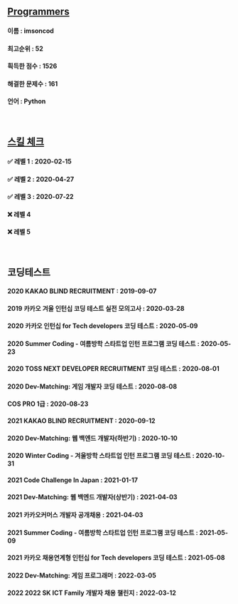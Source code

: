 ## [Programmers](https://programmers.co.kr/learn/challenges)
#### 이름 : imsoncod
#### 최고순위 : 52
#### 흭득한 점수 : 1526
#### 해결한 문제수 : 161
#### 언어 : Python

<br>

## [스킬 체크](https://programmers.co.kr/skill_checks)
#### ✅ 레벨 1 : 2020-02-15
#### ✅ 레벨 2 : 2020-04-27
#### ✅ 레벨 3 : 2020-07-22
#### ❌ 레벨 4
#### ❌ 레벨 5

<br>

## 코딩테스트
#### 2020 KAKAO BLIND RECRUITMENT : 2019-09-07
#### 2019 카카오 겨울 인턴십 코딩 테스트 실전 모의고사 : 2020-03-28 
#### 2020 카카오 인턴십 for Tech developers 코딩 테스트 : 2020-05-09
#### 2020 Summer Coding - 여름방학 스타트업 인턴 프로그램 코딩 테스트 : 2020-05-23
#### 2020 TOSS NEXT DEVELOPER RECRUITMENT 코딩 테스트 : 2020-08-01
#### 2020 Dev-Matching: 게임 개발자 코딩 테스트 : 2020-08-08
#### COS PRO 1급 : 2020-08-23
#### 2021 KAKAO BLIND RECRUITMENT : 2020-09-12
#### 2020 Dev-Matching: 웹 백엔드 개발자(하반기) : 2020-10-10
#### 2020 Winter Coding - 겨울방학 스타트업 인턴 프로그램 코딩 테스트 : 2020-10-31
#### 2021 Code Challenge In Japan : 2021-01-17
#### 2021 Dev-Matching: 웹 백엔드 개발자(상반기) : 2021-04-03
#### 2021 카카오커머스 개발자 공개채용 : 2021-04-03
#### 2021 Summer Coding - 여름방학 스타트업 인턴 프로그램 코딩 테스트 : 2021-05-09
#### 2021 카카오 채용연계형 인턴십 for Tech developers 코딩 테스트 : 2021-05-08
#### 2022 Dev-Matching: 게임 프로그래머 : 2022-03-05
#### 2022 2022 SK ICT Family 개발자 채용 챌린지 : 2022-03-12
